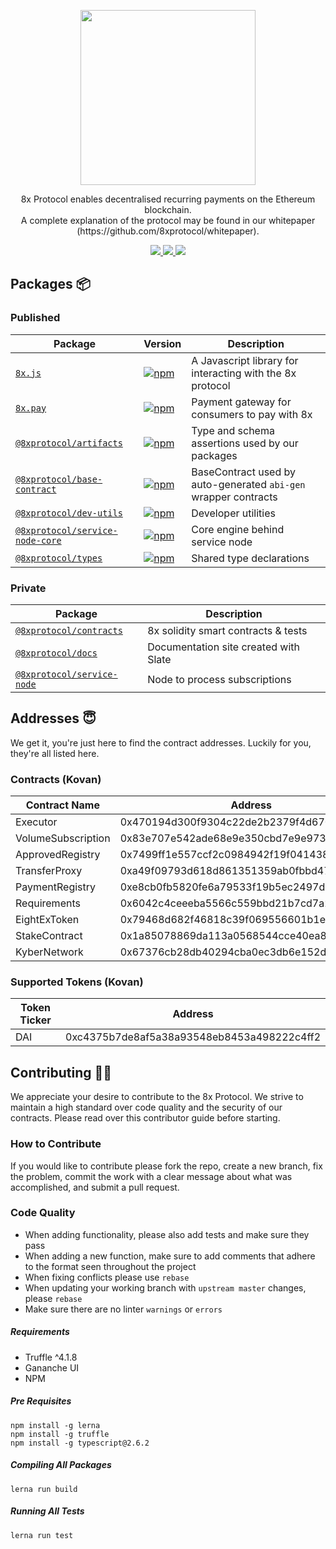 <p align="center"><img src="https://8xprotocol.com/assets/images/full-logo.png" width="280"/></p>

<p align="center">8x Protocol enables decentralised recurring payments on the Ethereum blockchain.<br>A complete explanation of the protocol may be found in our whitepaper (https://github.com/8xprotocol/whitepaper).</p>

<p align="center">
  <a href="http://t.me/eightexprotocol_contributors">
    <img src="https://img.shields.io/badge/CHAT-TELEGRAM-0088cc.svg" />
  </a>
  <a href="https://solidity.readthedocs.io/en/develop/index.html">
    <img src="https://img.shields.io/badge/SOLIDITY-0.4.24-orange.svg" />
  </a>
  <a href="https://opensource.org/licenses/Apache-2.0">
    <img src="https://img.shields.io/badge/LICENSE-APACHE2.0-3DA639.svg" />
  </a>
</p>

## Packages :package:

### Published

|                            Package                             |                                                                Version                                                                |                           Description                           |
| -------------------------------------------------------------- | ------------------------------------------------------------------------------------------------------------------------------------- | --------------------------------------------------------------- |
| [`8x.js`](/packages/8x.js)                                     | [![npm](https://img.shields.io/npm/v/8x.js.svg)](https://www.npmjs.com/package/8x.js)                                                 | A Javascript library for interacting with the 8x protocol       |
| [`8x.pay`](/packages/8x.pay)                                   | [![npm](https://img.shields.io/npm/v/8x.pay.svg)](https://www.npmjs.com/package/8x.pay)                                               | Payment gateway for consumers to pay with 8x                    |
| [`@8xprotocol/artifacts`](/packages/artifacts)                 | [![npm](https://img.shields.io/npm/v/@8xprotocol/artifacts.svg)](https://www.npmjs.com/package/@8xprotocol/artifacts)                 | Type and schema assertions used by our packages                 |
| [`@8xprotocol/base-contract`](/packages/base-contract)         | [![npm](https://img.shields.io/npm/v/@8xprotocol/base-contract.svg)](https://www.npmjs.com/package/@8xprotocol/base-contract)         | BaseContract used by auto-generated `abi-gen` wrapper contracts |
| [`@8xprotocol/dev-utils`](/packages/dev-utils)                 | [![npm](https://img.shields.io/npm/v/@8xprotocol/dev-utils.svg)](https://www.npmjs.com/package/@8xprotocol/dev-utils)                 | Developer utilities                                             |
| [`@8xprotocol/service-node-core`](/packages/service-node-core) | [![npm](https://img.shields.io/npm/v/@8xprotocol/service-node-core.svg)](https://www.npmjs.com/package/@8xprotocol/service-node-core) | Core engine behind service node                                 |
| [`@8xprotocol/types`](/packages/types)                         | [![npm](https://img.shields.io/npm/v/@8xprotocol/types.svg)](https://www.npmjs.com/package/@8xprotocol/types)                         | Shared type declarations                                        |

### Private

|                       Package                        |              Description              |
| ---------------------------------------------------- | ------------------------------------- |
| [`@8xprotocol/contracts`](/packages/contracts)       | 8x solidity smart contracts & tests   |
| [`@8xprotocol/docs`](/packages/docs)                 | Documentation site created with Slate |
| [`@8xprotocol/service-node`](/packages/service-node) | Node to process subscriptions         |


## Addresses :innocent:

We get it, you're just here to find the contract addresses. Luckily for you, they're all listed here.

### Contracts (Kovan)

| Contract Name | Address |
| ------------- | ------- |
| Executor | 0x470194d300f9304c22de2b2379f4d6707929a826 |
| VolumeSubscription | 0x83e707e542ade68e9e350cbd7e9e973d5ff1e192 |
| ApprovedRegistry | 0x7499ff1e557ccf2c0984942f19f0414381bd9438 |
| TransferProxy | 0xa49f09793d618d861351359ab0fbbd4751487e8a |
| PaymentRegistry | 0xe8cb0fb5820fe6a79533f19b5ec2497d572c1c49 |
| Requirements | 0x6042c4ceeeba5566c559bbd21b7cd7a27f0522ed |
| EightExToken | 0x79468d682f46818c39f069556601b1e55cf5f56e |
| StakeContract | 0x1a85078869da113a0568544cce40ea8b8db2556f |
| KyberNetwork | 0x67376cb28db40294cba0ec3db6e152d4bd6ab3bc |

### Supported Tokens (Kovan)

| Token Ticker | Address |
| ------------ | ------- |
| DAI | 0xc4375b7de8af5a38a93548eb8453a498222c4ff2 |


## Contributing :raising_hand_woman:
We appreciate your desire to contribute to the 8x Protocol. We strive to maintain
a high standard over code quality and the security of our contracts. Please read over
this contributor guide before starting.

### How to Contribute
If you would like to contribute please fork the repo, create a new branch, fix the problem, commit the work with a clear message about what was accomplished, and submit a pull request.

### Code Quality
- When adding functionality, please also add tests and make sure they pass
- When adding a new function, make sure to add comments that adhere to the format seen throughout the project
- When fixing conflicts please use `rebase`
- When updating your working branch with `upstream master` changes, please `rebase`
- Make sure there are no linter `warnings` or `errors`

##### Requirements
- Truffle ^4.1.8
- Gananche UI
- NPM

##### Pre Requisites
```
npm install -g lerna
npm install -g truffle
npm install -g typescript@2.6.2
```

##### Compiling All Packages
```
lerna run build
```

##### Running All Tests
```
lerna run test
```